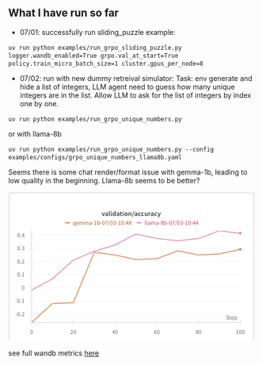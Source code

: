 ## What I have run so far

- 07/01: successfully run sliding_puzzle example:
```
uv run python examples/run_grpo_sliding_puzzle.py logger.wandb_enabled=True grpo.val_at_start=True policy.train_micro_batch_size=1 cluster.gpus_per_node=8
```

- 07/02: run with new dummy retreival simulator:
Task: env generate and hide a list of integers, LLM agent need to guess how many unique integers are in the list.
Allow LLM to ask for the list of integers by index one by one.

```
uv run python examples/run_grpo_unique_numbers.py
```
or with llama-8b
```
uv run python examples/run_grpo_unique_numbers.py --config examples/configs/grpo_unique_numbers_llama8b.yaml
```

Seems there is some chat render/format issue with gemma-1b, leading to low quality in the beginning. Llama-8b seems to be better?

![alt text](image.png)

see full wandb metrics [here](https://wandb.ai/jialeichen777-google/grpo-simulated-retrieval/reports/Dummy-retrival-task-for-llama-8b-and-gemma-1b--VmlldzoxMzQ0OTgyMw)